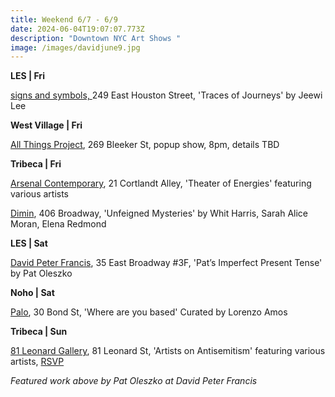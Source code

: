 ```yaml
---
title: Weekend 6/7 - 6/9
date: 2024-06-04T19:07:07.773Z
description: "Downtown NYC Art Shows "
image: /images/davidjune9.jpg
---
```

**L﻿ES | Fri**

[signs and symbols, ](https://www.signsandsymbols.art/exhibitions/traces-of-journeys)249 East Houston Street, 'Traces of Journeys' by Jeewi Lee

**West Village | Fri**

[All Things Project](http://www.instagram.com/galleryatp), 269 Bleeker St, popup show, 8pm, details TBD

**T﻿ribeca | Fri**

[Arsenal Contemporary](https://www.arsenalcontemporary.com/ny/exhib/detail/theater-of-energies), 21 Cortlandt Alley, 'Theater of Energies' featuring various artists

[D﻿imin](https://www.dimin.nyc/exhibitions/18-unfeigned-mystery-whit-harris-sarah-alice-moran-elena-redmond/press_release_text/), 406 Broadway, 'Unfeigned Mysteries' by Whit Harris, Sarah Alice Moran, Elena Redmond

**L﻿ES | Sat**

[David Peter Francis](https://davidpeterfrancis.com/po-pats-imperfect-present-tense), 35 East Broadway #3F, 'Pat’s Imperfect Present Tense' by Pat Oleszko

**N﻿oho | Sat**

[P﻿alo](https://www.palogallery.com/exhibitions/37-where-are-you-based-curated-by-lorenzo-amos/overview/), 30 Bond St, 'Where are you based' Curated by Lorenzo Amos

**Tribeca | Sun**

[81 Leonard Gallery](https://81leonardgallery.com/artists-on-antisemitism/), 81 Leonard St, 'Artists on Antisemitism' featuring various artists, [RSVP](https://docs.google.com/forms/d/e/1FAIpQLSea9WLUfPoeMnTJtM3ZsDi4cvdcBm13zfmbXFU-BysYyqrzaw/viewform)

*F﻿eatured work above by Pat Oleszko at David Peter Francis*
